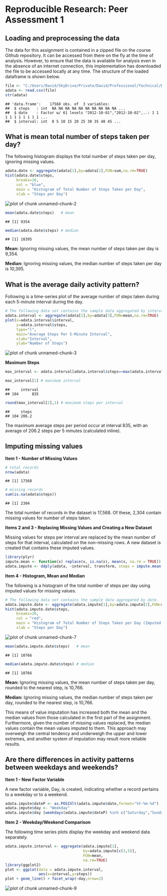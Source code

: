 # Reproducible Research: Peer Assessment 1

## Loading and preprocessing the data
The data for this assignment is contained in a zipped file on the course Github repository.  It can be accessed from there on the fly at the time of analysis.  However, to ensure that the data is available for analysis even in the absence of an internet connection, this implementation has downloaded the file to be accessed locally at any time.  The structure of the loaded dataframe is shown below.

```r
file <- "C:/Users/David/SkyDrive/Private/David/Professional/Technical/Data Science/Coursera JHU DS Certificate/5 Reproducible/PeerAss1/activity.csv"
adata <- read.csv(file)
str(adata)
```

```
## 'data.frame':	17568 obs. of  3 variables:
##  $ steps   : int  NA NA NA NA NA NA NA NA NA NA ...
##  $ date    : Factor w/ 61 levels "2012-10-01","2012-10-02",..: 1 1 1 1 1 1 1 1 1 1 ...
##  $ interval: int  0 5 10 15 20 25 30 35 40 45 ...
```

## What is mean total number of steps taken per day?
The following histogram displays the total number of steps taken per day, ignoring missing values.

```r
adata.date <- aggregate(adata[1],by=adata[2],FUN=sum,na.rm=TRUE)
hist(adata.date$steps,
     breaks=20,
     col = "blue",
     main = "Histogram of Total Number of Steps Taken per Day",
     xlab = "Steps per Day")
```

![plot of chunk unnamed-chunk-2](./PA1_template_files/figure-html/unnamed-chunk-2.png) 

```r
mean(adata.date$steps)   # mean
```

```
## [1] 9354
```

```r
median(adata.date$steps) # median
```

```
## [1] 10395
```

**Mean:** Ignoring missing values, the mean number of steps taken per day is 9,354.

**Median:** Ignoring missing values, the median number of steps taken per day is 10,395.

## What is the average daily activity pattern?
Following is a time-series plot of the average number of steps taken during each 5-minute interval during the day.

```r
# The following data set contains the sample data aggregated by interval.
adata.interval <- aggregate(adata[1],by=adata[3],FUN=mean,na.rm=TRUE)
plot(x=adata.interval$interval,
     y=adata.interval$steps,
     type="l",
     main="Average Steps Per 5-Minute Interval",
     xlab="Interval",
     ylab="Number of Steps")
```

![plot of chunk unnamed-chunk-3](./PA1_template_files/figure-html/unnamed-chunk-3.png) 

**Maximum Steps**


```r
max_interval <- adata.interval[adata.interval$steps==max(adata.interval$steps),]

max_interval[1] # maximum interval
```

```
##     interval
## 104      835
```

```r
round(max_interval[2],1) # maximum steps per interval
```

```
##     steps
## 104 206.2
```

The maximum average steps per period occur at interval 835, with an average of 206.2 steps per 5 minutes (calculated inline).

## Imputing missing values
**Item 1 - Number of Missing Values**

```r
# total records
nrow(adata)
```

```
## [1] 17568
```

```r
# missing records
sum(is.na(adata$steps))
```

```
## [1] 2304
```
The total number of records in the dataset is 17,568.  Of these, 2,304 contain missing values for number of steps taken.

**Items 2 and 3 - Replacing Missing Values and Creating a New Dataset**

Missing values for steps per interval are replaced by the mean number of steps for that interval, calculated on the non-missing rows.  A new dataset is created that contains these imputed values.

```r
library(plyr)
impute.mean <- function(x) replace(x, is.na(x), mean(x, na.rm = TRUE))
adata.impute <- ddply(adata, ~interval, transform, steps = impute.mean(steps))
```

**Item 4 - Histogram, Mean and Median**

The following is a histogram of the total number of steps per day using imputed values for missing values.

```r
# The following data set contains the sample data aggregated by date.
adata.impute.date <- aggregate(adata.impute[1],by=adata.impute[2],FUN=sum,na.rm=TRUE)
hist(adata.impute.date$steps,
     breaks=20,
     col = "red",
     main = "Histogram of Total Number of Steps Taken per Day (Imputed Data)",
     xlab = "Steps per Day")
```

![plot of chunk unnamed-chunk-7](./PA1_template_files/figure-html/unnamed-chunk-7.png) 

```r
mean(adata.impute.date$steps)   # mean
```

```
## [1] 10766
```

```r
median(adata.impute.date$steps) # median
```

```
## [1] 10766
```

**Mean:** Ignoring missing values, the mean number of steps taken per day, rounded to the nearest step, is 10,766.

**Median:** Ignoring missing values, the median number of steps taken per day, rounded to the nearest step, is 10,766.

This means of value imputation has increased both the mean and the median values from those calculated in the first part of the assignment.  Furthermore, given the number of missing values replaced, the median values contain the mean values imputed to them.  This approach may overweigh the central tendency and underweigh the upper and lower extremes, and another system of imputation may result more reliable results. 



## Are there differences in activity patterns between weekdays and weekends?
**Item 1 - New Factor Variable**

A new factor variable, Day, is created, indicating whether a record pertains to a weekday or to a weekend.

```r
adata.impute$dateP <- as.POSIXlt(adata.impute$date,format="%Y-%m-%d")
adata.impute$day <- "Weekday"
adata.impute$day [weekdays(adata.impute$dateP) %in% c("Saturday","Sunday")] <- "Weekend"
```

**Item 2 - Weekday/Weekend Comparison**

The following time series plots display the weekday and weekend data separately.  


```r
adata.impute.interval <- aggregate(adata.impute[1],
                                   by=adata.impute[c(3,5)],
                                   FUN=mean,
                                   na.rm=TRUE)
library(ggplot2)
plot <- ggplot(data = adata.impute.interval,
               aes(x=interval,y=steps))
plot + geom_line() + facet_wrap(~day,nrow=2)
```

![plot of chunk unnamed-chunk-9](./PA1_template_files/figure-html/unnamed-chunk-9.png) 
